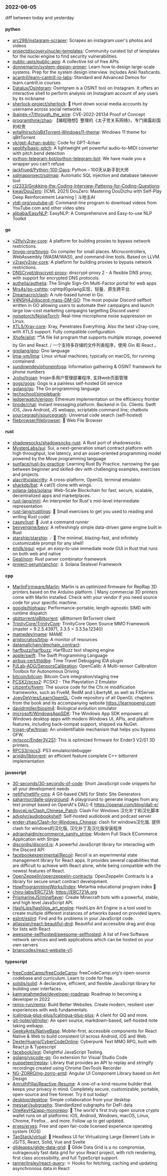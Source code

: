 ### 2022-06-05
diff between today and yesterday

#### python
* [arc298/instagram-scraper](https://github.com/arc298/instagram-scraper): Scrapes an instagram user's photos and videos
* [projectdiscovery/nuclei-templates](https://github.com/projectdiscovery/nuclei-templates): Community curated list of templates for the nuclei engine to find security vulnerabilities.
* [public-apis/public-apis](https://github.com/public-apis/public-apis): A collective list of free APIs
* [donnemartin/system-design-primer](https://github.com/donnemartin/system-design-primer): Learn how to design large-scale systems. Prep for the system design interview. Includes Anki flashcards.
* [acantril/learn-cantrill-io-labs](https://github.com/acantril/learn-cantrill-io-labs): Standard and Advanced Demos for learn.cantrill.io courses
* [Datalux/Osintgram](https://github.com/Datalux/Osintgram): Osintgram is a OSINT tool on Instagram. It offers an interactive shell to perform analysis on Instagram account of any users by its nickname
* [sherlock-project/sherlock](https://github.com/sherlock-project/sherlock): 🔎 Hunt down social media accounts by username across social networks
* [jbaines-r7/through_the_wire](https://github.com/jbaines-r7/through_the_wire): CVE-2022-26134 Proof of Concept
* [programthink/zhao](https://github.com/programthink/zhao): 【编程随想】整理的《太子党关系网络》，专门揭露赵国的权贵
* [witalihirsch/qBitTorrent-Windows11-theme](https://github.com/witalihirsch/qBitTorrent-Windows11-theme): Windows 11 theme for qBitTorrent
* [yk/gpt-4chan-public](https://github.com/yk/gpt-4chan-public): Code for GPT-4chan
* [spotify/basic-pitch](https://github.com/spotify/basic-pitch): A lightweight yet powerful audio-to-MIDI converter with pitch bend detection
* [python-telegram-bot/python-telegram-bot](https://github.com/python-telegram-bot/python-telegram-bot): We have made you a wrapper you can't refuse
* [jackfrued/Python-100-Days](https://github.com/jackfrued/Python-100-Days): Python - 100天从新手到大师
* [sqlmapproject/sqlmap](https://github.com/sqlmapproject/sqlmap): Automatic SQL injection and database takeover tool
* [cl2333/Grokking-the-Coding-Interview-Patterns-for-Coding-Questions](https://github.com/cl2333/Grokking-the-Coding-Interview-Patterns-for-Coding-Questions): 
* [kwai/DouZero](https://github.com/kwai/DouZero): [ICML 2021] DouZero: Mastering DouDizhu with Self-Play Deep Reinforcement Learning | 斗地主AI
* [ytdl-org/youtube-dl](https://github.com/ytdl-org/youtube-dl): Command-line program to download videos from YouTube.com and other video sites
* [alibaba/EasyNLP](https://github.com/alibaba/EasyNLP): EasyNLP: A Comprehensive and Easy-to-use NLP Toolkit

#### go
* [v2fly/v2ray-core](https://github.com/v2fly/v2ray-core): A platform for building proxies to bypass network restrictions.
* [tinygo-org/tinygo](https://github.com/tinygo-org/tinygo): Go compiler for small places. Microcontrollers, WebAssembly (WASM/WASI), and command-line tools. Based on LLVM.
* [v2ray/v2ray-core](https://github.com/v2ray/v2ray-core): A platform for building proxies to bypass network restrictions.
* [DNSCrypt/dnscrypt-proxy](https://github.com/DNSCrypt/dnscrypt-proxy): dnscrypt-proxy 2 - A flexible DNS proxy, with support for encrypted DNS protocols.
* [authelia/authelia](https://github.com/authelia/authelia): The Single Sign-On Multi-Factor portal for web apps
* [Mrs4s/go-cqhttp](https://github.com/Mrs4s/go-cqhttp): cqhttp的golang实现，轻量、原生跨平台.
* [Dreamacro/clash](https://github.com/Dreamacro/clash): A rule-based tunnel in Go.
* [V4NSH4J/discord-mass-DM-GO](https://github.com/V4NSH4J/discord-mass-DM-GO): The most popular Discord selfbot written in GO allowing users to automate their campaigns and launch large low-cost marketing campaigns targetting Discord users!
* [noisetorch/NoiseTorch](https://github.com/noisetorch/NoiseTorch): Real-time microphone noise suppression on Linux.
* [XTLS/Xray-core](https://github.com/XTLS/Xray-core): Xray, Penetrates Everything. Also the best v2ray-core, with XTLS support. Fully compatible configuration.
* [Xhofe/alist](https://github.com/Xhofe/alist): 🗂️A file list program that supports multiple storage, powered by Gin and React. / 一个支持多存储的文件列表程序，使用 Gin 和 React 。
* [gnolang/gno](https://github.com/gnolang/gno): Gno language
* [lima-vm/lima](https://github.com/lima-vm/lima): Linux virtual machines, typically on macOS, for running containerd
* [sundowndev/phoneinfoga](https://github.com/sundowndev/phoneinfoga): Information gathering & OSINT framework for phone numbers
* [Jrohy/trojan](https://github.com/Jrohy/trojan): trojan多用户管理部署程序, 支持web页面管理
* [gogs/gogs](https://github.com/gogs/gogs): Gogs is a painless self-hosted Git service
* [golang/go](https://github.com/golang/go): The Go programming language
* [techschool/simplebank](https://github.com/techschool/simplebank): 
* [ledgerwatch/erigon](https://github.com/ledgerwatch/erigon): Ethereum implementation on the efficiency frontier
* [tinode/chat](https://github.com/tinode/chat): Instant messaging platform. Backend in Go. Clients: Swift iOS, Java Android, JS webapp, scriptable command line; chatbots
* [sourcegraph/sourcegraph](https://github.com/sourcegraph/sourcegraph): Universal code search (self-hosted)
* [filebrowser/filebrowser](https://github.com/filebrowser/filebrowser): 📂 Web File Browser

#### rust
* [shadowsocks/shadowsocks-rust](https://github.com/shadowsocks/shadowsocks-rust): A Rust port of shadowsocks
* [MystenLabs/sui](https://github.com/MystenLabs/sui): Sui, a next-generation smart contract platform with high throughput, low latency, and an asset-oriented programming model powered by the Move programming language
* [sunface/rust-by-practice](https://github.com/sunface/rust-by-practice): Learning Rust By Practice, narrowing the gap between beginner and skilled-dev with challenging examples, exercises and projects.
* [alacritty/alacritty](https://github.com/alacritty/alacritty): A cross-platform, OpenGL terminal emulator.
* [sharkdp/bat](https://github.com/sharkdp/bat): A cat(1) clone with wings.
* [solana-labs/solana](https://github.com/solana-labs/solana): Web-Scale Blockchain for fast, secure, scalable, decentralized apps and marketplaces.
* [rust-lang/miri](https://github.com/rust-lang/miri): An interpreter for Rust's mid-level intermediate representation
* [rust-lang/rustlings](https://github.com/rust-lang/rustlings): 🦀 Small exercises to get you used to reading and writing Rust code!
* [casey/just](https://github.com/casey/just): 🤖 Just a command runner
* [bevyengine/bevy](https://github.com/bevyengine/bevy): A refreshingly simple data-driven game engine built in Rust
* [starship/starship](https://github.com/starship/starship): ☄🌌️ The minimal, blazing-fast, and infinitely customizable prompt for any shell!
* [emilk/egui](https://github.com/emilk/egui): egui: an easy-to-use immediate mode GUI in Rust that runs on both web and native
* [Geal/nom](https://github.com/Geal/nom): Rust parser combinator framework
* [project-serum/anchor](https://github.com/project-serum/anchor): ⚓ Solana Sealevel Framework

#### cpp
* [MarlinFirmware/Marlin](https://github.com/MarlinFirmware/Marlin): Marlin is an optimized firmware for RepRap 3D printers based on the Arduino platform. | Many commercial 3D printers come with Marlin installed. Check with your vendor if you need source code for your specific machine.
* [google/highway](https://github.com/google/highway): Performance-portable, length-agnostic SIMD with runtime dispatch
* [qbittorrent/qBittorrent](https://github.com/qbittorrent/qBittorrent): qBittorrent BitTorrent client
* [TrinityCore/TrinityCore](https://github.com/TrinityCore/TrinityCore): TrinityCore Open Source MMO Framework (master = 9.2.5.43971, 3.3.5 = 3.3.5a.12340)
* [mamedev/mame](https://github.com/mamedev/mame): MAME
* [aristocratos/btop](https://github.com/aristocratos/btop): A monitor of resources
* [datamallchain/dmchain_contract](https://github.com/datamallchain/dmchain_contract): 
* [harfbuzz/harfbuzz](https://github.com/harfbuzz/harfbuzz): HarfBuzz text shaping engine
* [apple/swift](https://github.com/apple/swift): The Swift Programming Language
* [airbus-cert/ttddbg](https://github.com/airbus-cert/ttddbg): Time Travel Debugging IDA plugin
* [PJLab-ADG/SensorsCalibration](https://github.com/PJLab-ADG/SensorsCalibration): OpenCalib: A Multi-sensor Calibration Toolbox for Autonomous Driving
* [bitcoin/bitcoin](https://github.com/bitcoin/bitcoin): Bitcoin Core integration/staging tree
* [PCSX2/pcsx2](https://github.com/PCSX2/pcsx2): PCSX2 - The Playstation 2 Emulator
* [citizenfx/fivem](https://github.com/citizenfx/fivem): The source code for the Cfx.re modification frameworks, such as FiveM, RedM and LibertyM, as well as FXServer.
* [JoeyDeVries/LearnOpenGL](https://github.com/JoeyDeVries/LearnOpenGL): Code repository of all OpenGL chapters from the book and its accompanying website https://learnopengl.com
* [davidrmiller/biosim4](https://github.com/davidrmiller/biosim4): Biological evolution simulator
* [microsoft/WindowsAppSDK](https://github.com/microsoft/WindowsAppSDK): The Windows App SDK empowers all Windows desktop apps with modern Windows UI, APIs, and platform features, including back-compat support, shipped via NuGet.
* [trojan-gfw/trojan](https://github.com/trojan-gfw/trojan): An unidentifiable mechanism that helps you bypass GFW.
* [mriscoc/Ender3V2S1](https://github.com/mriscoc/Ender3V2S1): This is optimized firmware for Ender3 V2/S1 3D printers.
* [RPCS3/rpcs3](https://github.com/RPCS3/rpcs3): PS3 emulator/debugger
* [arvidn/libtorrent](https://github.com/arvidn/libtorrent): an efficient feature complete C++ bittorrent implementation

#### javascript
* [30-seconds/30-seconds-of-code](https://github.com/30-seconds/30-seconds-of-code): Short JavaScript code snippets for all your development needs
* [netlify/netlify-cms](https://github.com/netlify/netlify-cms): A Git-based CMS for Static Site Generators
* [saharmor/dalle-playground](https://github.com/saharmor/dalle-playground): A playground to generate images from any text prompt based on OpenAI's DALL-E https://openai.com/blog/dall-e/
* [BoyceLig/Clash_Chinese_Patch](https://github.com/BoyceLig/Clash_Chinese_Patch): Clash For Windows 汉化补丁和汉化脚本
* [advplyr/audiobookshelf](https://github.com/advplyr/audiobookshelf): Self-hosted audiobook and podcast server
* [ender-zhao/Clash-for-Windows_Chinese](https://github.com/ender-zhao/Clash-for-Windows_Chinese): clash for windows汉化版. 提供clash for windows的汉化版, 汉化补丁及汉化版安装程序
* [adrianhajdin/ecommerce_sanity_stripe](https://github.com/adrianhajdin/ecommerce_sanity_stripe): Modern Full Stack ECommerce Application with Stripe
* [discordjs/discord.js](https://github.com/discordjs/discord.js): A powerful JavaScript library for interacting with the Discord API
* [facebookexperimental/Recoil](https://github.com/facebookexperimental/Recoil): Recoil is an experimental state management library for React apps. It provides several capabilities that are difficult to achieve with React alone, while being compatible with the newest features of React.
* [OpenZeppelin/openzeppelin-contracts](https://github.com/OpenZeppelin/openzeppelin-contracts): OpenZeppelin Contracts is a library for secure smart contract development.
* [HowProgrammingWorks/Index](https://github.com/HowProgrammingWorks/Index): Metarhia educational program index 📖
* [chiru-labs/ERC721A](https://github.com/chiru-labs/ERC721A): https://ERC721A.org
* [PrismarineJS/mineflayer](https://github.com/PrismarineJS/mineflayer): Create Minecraft bots with a powerful, stable, and high level JavaScript API.
* [HashLips/hashlips_art_engine](https://github.com/HashLips/hashlips_art_engine): HashLips Art Engine is a tool used to create multiple different instances of artworks based on provided layers.
* [eslint/eslint](https://github.com/eslint/eslint): Find and fix problems in your JavaScript code.
* [atlassian/react-beautiful-dnd](https://github.com/atlassian/react-beautiful-dnd): Beautiful and accessible drag and drop for lists with React
* [awesome-selfhosted/awesome-selfhosted](https://github.com/awesome-selfhosted/awesome-selfhosted): A list of Free Software network services and web applications which can be hosted on your own servers
* [briancodex/react-website-v1](https://github.com/briancodex/react-website-v1): 

#### typescript
* [freeCodeCamp/freeCodeCamp](https://github.com/freeCodeCamp/freeCodeCamp): freeCodeCamp.org's open-source codebase and curriculum. Learn to code for free.
* [solidjs/solid](https://github.com/solidjs/solid): A declarative, efficient, and flexible JavaScript library for building user interfaces.
* [kamranahmedse/developer-roadmap](https://github.com/kamranahmedse/developer-roadmap): Roadmap to becoming a developer in 2022
* [remix-run/remix](https://github.com/remix-run/remix): Build Better Websites. Create modern, resilient user experiences with web fundamentals.
* [Icalingua-plus-plus/Icalingua-plus-plus](https://github.com/Icalingua-plus-plus/Icalingua-plus-plus): A client for QQ and more.
* [git-noter/gitnoter](https://github.com/git-noter/gitnoter): An open source, markdown-based, self-hosted note taking webapp.
* [GeekyAnts/NativeBase](https://github.com/GeekyAnts/NativeBase): Mobile-first, accessible components for React Native & Web to build consistent UI across Android, iOS and Web.
* [DexterHuang/CyberCodeOnline](https://github.com/DexterHuang/CyberCodeOnline): Cyberpunk Text MMO RPG, built with React.js & Typescript
* [facebook/jest](https://github.com/facebook/jest): Delightful JavaScript Testing.
* [golang/vscode-go](https://github.com/golang/vscode-go): Go extension for Visual Studio Code
* [puppeteer/replay](https://github.com/puppeteer/replay): Library that provides an API to replay and stringify recordings created using Chrome DevTools Recorder
* [NG-ZORRO/ng-zorro-antd](https://github.com/NG-ZORRO/ng-zorro-antd): Angular UI Component Library based on Ant Design
* [AmruthPillai/Reactive-Resume](https://github.com/AmruthPillai/Reactive-Resume): A one-of-a-kind resume builder that keeps your privacy in mind. Completely secure, customizable, portable, open-source and free forever. Try it out today!
* [desktop/desktop](https://github.com/desktop/desktop): Simple collaboration from your desktop
* [messari/subgraphs](https://github.com/messari/subgraphs): Standardized subgraphs for DeFi data
* [OneKeyHQ/app-monorepo](https://github.com/OneKeyHQ/app-monorepo): 🔑 The world's first truly open source crypto wallet runs on all platforms: iOS, Android, Windows, macOS, Linux, Chrome, Firefox... and more. Follow up to get updated.
* [erxes/erxes](https://github.com/erxes/erxes): Free and open fair-code licensed experience operating system (XOS)
* [TanStack/virtual](https://github.com/TanStack/virtual): 🤖 Headless UI for Virtualizing Large Element Lists in JS/TS, React, Solid, Vue and Svelte
* [glideapps/glide-data-grid](https://github.com/glideapps/glide-data-grid): 🦝 Glide Data Grid is a no compromise, outrageously fast data grid for your React project, with rich rendering, first class accessibility, and full TypeScript support.
* [tannerlinsley/react-query](https://github.com/tannerlinsley/react-query): ⚛️ Hooks for fetching, caching and updating asynchronous data in React

